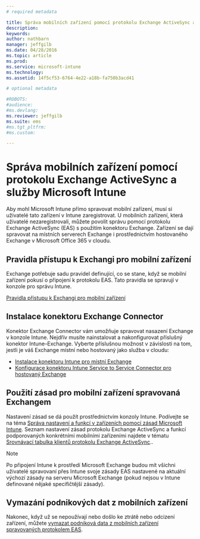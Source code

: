 ```yaml
---
# required metadata

title: Správa mobilních zařízení pomocí protokolu Exchange ActiveSync a Microsoft Intune | Microsoft Intune
description:
keywords:
author: nathbarn
manager: jeffgilb
ms.date: 04/28/2016
ms.topic: article
ms.prod:
ms.service: microsoft-intune
ms.technology:
ms.assetid: 14f5cf53-6764-4e22-a18b-fa750b3acd41

# optional metadata

#ROBOTS:
#audience:
#ms.devlang:
ms.reviewer: jeffgilb
ms.suite: ems
#ms.tgt_pltfrm:
#ms.custom:

---
```


# Správa mobilních zařízení pomocí protokolu Exchange ActiveSync a služby Microsoft Intune
Aby mohl Microsoft Intune přímo spravovat mobilní zařízení, musí si uživatelé tato zařízení v Intune zaregistrovat. U mobilních zařízení, která uživatelé nezaregistrovali, můžete povolit správu pomocí protokolu Exchange ActiveSync (EAS) s použitím konektoru Exchange. Zařízení se dají spravovat na místních serverech Exchange i prostřednictvím hostovaného Exchange v Microsoft Office 365 v cloudu.

## Pravidla přístupu k Exchangi pro mobilní zařízení ##

Exchange potřebuje sadu pravidel definující, co se stane, když se mobilní zařízení pokusí o připojení k protokolu EAS. Tato pravidla se spravují v konzole pro správu Intune.

[Pravidla přístupu k Exchangi pro mobilní zařízení](exchange-access-rules-for-mobile-devices.md)

## Instalace konektoru Exchange Connector
Konektor Exchange Connector vám umožňuje spravovat nasazení Exchange v konzole Intune. Nejdřív musíte nainstalovat a nakonfigurovat příslušný konektor Intune–Exchange. Vyberte příslušnou možnost v závislosti na tom, jestli je váš Exchange místní nebo hostovaný jako služba v cloudu:

-   [Instalace konektoru Intune pro místní Exchange](intune-on-premises-exchange-connector.md)
-   [Konfigurace konektoru Intune Service to Service Connector pro hostovaný Exchange](intune-service-to-service-exchange-connector.md)

## Použití zásad pro mobilní zařízení spravovaná Exchangem
Nastavení zásad se dá použít prostřednictvím konzoly Intune. Podívejte se na téma [Správa nastavení a funkcí v zařízeních pomocí zásad Microsoft Intune](manage-settings-and-features-on-your-devices-with-microsoft-intune-policies.md). Seznam nastavení zásad protokolu Exchange ActiveSync a funkcí podporovaných konkrétními mobilními zařízeními najdete v tématu [Srovnávací tabulka klientů protokolu Exchange ActiveSync](http://go.microsoft.com/fwlink/?LinkId=247270)..

> [!NOTE]
> Po připojení Intune k prostředí Microsoft Exchange budou mít všichni uživatelé spravovaní přes Intune svoje zásady EAS nastavené na aktuální výchozí zásady na serveru Microsoft Exchange (pokud nejsou v Intune definované nějaké specifičtější zásady).

## Vymazání podnikových dat z mobilních zařízení
Nakonec, když už se nepoužívají nebo došlo ke ztrátě nebo odcizení zařízení, můžete [vymazat podniková data z mobilních zařízení spravovaných protokolem EAS](wipe-for-exchange-managed-mobile-devices.md).


<!--HONumber=May16_HO1-->


